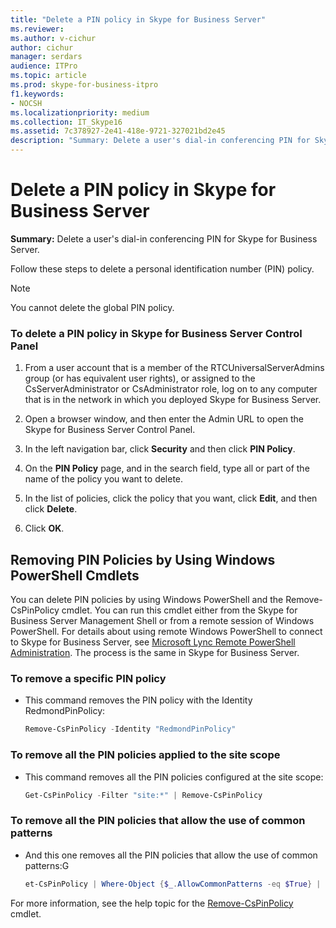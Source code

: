 ```yaml
---
title: "Delete a PIN policy in Skype for Business Server"
ms.reviewer: 
ms.author: v-cichur
author: cichur
manager: serdars
audience: ITPro
ms.topic: article
ms.prod: skype-for-business-itpro
f1.keywords:
- NOCSH
ms.localizationpriority: medium
ms.collection: IT_Skype16
ms.assetid: 7c378927-2e41-418e-9721-327021bd2e45
description: "Summary: Delete a user's dial-in conferencing PIN for Skype for Business Server."
---
```


# Delete a PIN policy in Skype for Business Server
 
**Summary:** Delete a user's dial-in conferencing PIN for Skype for Business Server.
  
Follow these steps to delete a personal identification number (PIN) policy.
  
> [!NOTE]
> You cannot delete the global PIN policy. 
  
### To delete a PIN policy in Skype for Business Server Control Panel

1.  From a user account that is a member of the RTCUniversalServerAdmins group (or has equivalent user rights), or assigned to the CsServerAdministrator or CsAdministrator role, log on to any computer that is in the network in which you deployed Skype for Business Server.
    
2. Open a browser window, and then enter the Admin URL to open the Skype for Business Server Control Panel.  
    
3. In the left navigation bar, click **Security** and then click **PIN Policy**.
    
4. On the **PIN Policy** page, and in the search field, type all or part of the name of the policy you want to delete.
    
5. In the list of policies, click the policy that you want, click **Edit**, and then click **Delete**.
    
6. Click **OK**.
    
## Removing PIN Policies by Using Windows PowerShell Cmdlets

You can delete PIN policies by using Windows PowerShell and the Remove-CsPinPolicy cmdlet. You can run this cmdlet either from the Skype for Business Server Management Shell or from a remote session of Windows PowerShell. For details about using remote Windows PowerShell to connect to Skype for Business Server, see [Microsoft Lync Remote PowerShell Administration](https://blog.insideo365.com/2011/08/remote-lync-powershell-administration/). The process is the same in Skype for Business Server.
  
### To remove a specific PIN policy

- This command removes the PIN policy with the Identity RedmondPinPolicy:
    
  ```PowerShell
  Remove-CsPinPolicy -Identity "RedmondPinPolicy"
  ```

### To remove all the PIN policies applied to the site scope

- This command removes all the PIN policies configured at the site scope:
    
  ```PowerShell
  Get-CsPinPolicy -Filter "site:*" | Remove-CsPinPolicy
  ```

### To remove all the PIN policies that allow the use of common patterns

- And this one removes all the PIN policies that allow the use of common patterns:G
    
  ```PowerShell
  et-CsPinPolicy | Where-Object {$_.AllowCommonPatterns -eq $True} | Remove-CsPinPolicy
  ```

For more information, see the help topic for the [Remove-CsPinPolicy](/powershell/module/skype/remove-cspinpolicy?view=skype-ps) cmdlet.
